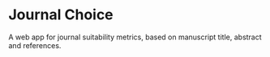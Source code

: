 # Journal Choice

A web app for journal suitability metrics, based on manuscript title, abstract 
and references.

